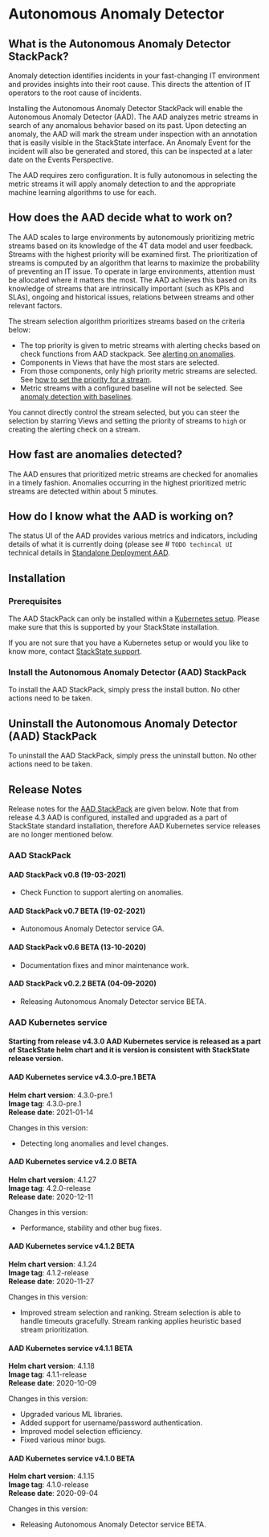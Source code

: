 # Autonomous Anomaly Detector

## What is the Autonomous Anomaly Detector StackPack?

Anomaly detection identifies incidents in your fast-changing IT environment and provides insights into their root cause. This directs the attention of IT operators to the root cause of incidents.

Installing the Autonomous Anomaly Detector StackPack will enable the Autonomous Anomaly Detector \(AAD\). The AAD analyzes metric streams in search of any anomalous behavior based on its past. Upon detecting an anomaly, the AAD will mark the stream under inspection with an annotation that is easily visible in the StackState interface. An Anomaly Event for the incident will also be generated and stored, this can be inspected at a later date on the Events Perspective.

The AAD requires zero configuration. It is fully autonomous in selecting the metric streams it will apply anomaly detection to and the appropriate machine learning algorithms to use for each.

## How does the AAD decide what to work on?

The AAD scales to large environments by autonomously prioritizing metric streams based on its knowledge of the 4T data model and user feedback. Streams with the highest priority will be examined first. The prioritization of streams is computed by an algorithm that learns to maximize the probability of preventing an IT issue. To operate in large environments, attention must be allocated where it matters the most. The AAD achieves this based on its knowledge of streams that are intrinsically important \(such as KPIs and SLAs\), ongoing and historical issues, relations between streams and other relevant factors.

The stream selection algorithm prioritizes streams based on the criteria below:

* The top priority is given to metric streams with alerting checks based on check functions from AAD stackpack. See [alerting on anomalies](../../configure/telemetry/alerting_on_anomalies.md).
* Components in Views that have the most stars are selected.
* From those components, only high priority metric streams are selected. See [how to set the priority for a stream](../../configure/telemetry/how_to_use_the_priority_field_for_components.md).
* Metric streams with a configured baseline will not be selected. See [anomaly detection with baselines](../../use/health-state-and-event-notifications/anomaly-detection-with-baselines.md).

You cannot directly control the stream selected, but you can steer the selection by starring Views and setting the priority of streams to `high` or creating the alerting check on a stream.

## How fast are anomalies detected?

The AAD ensures that prioritized metric streams are checked for anomalies in a timely fashion. Anomalies occurring in the highest prioritized metric streams are detected within about 5 minutes.

## How do I know what the AAD is working on?

The status UI of the AAD provides various metrics and indicators, including details of what it is currently doing (please see # `TODO techincal UI` technical details in [Standalone Deployment AAD](../../setup/installation/kubernetes_install/aad_stanalone.md).

## Installation

### Prerequisites

The AAD StackPack can only be installed within a [Kubernetes setup](../../setup/installation/kubernetes_install/). Please make sure that this is supported by your StackState installation.

If you are not sure that you have a Kubernetes setup or would you like to know more, contact [StackState support](https://support.stackstate.com/hc/en-us).

### Install the Autonomous Anomaly Detector \(AAD\) StackPack

To install the AAD StackPack, simply press the install button. No other actions need to be taken.

## Uninstall the Autonomous Anomaly Detector \(AAD\) StackPack

To uninstall the AAD StackPack, simply press the uninstall button. No other actions need to be taken.

## Release Notes

Release notes for the [AAD StackPack](aad.md#aad-stackpack) are given below.
Note that from release 4.3 AAD is configured, installed and upgraded as a part of StackState standard installation, therefore AAD Kubernetes service releases are no longer mentioned below.

### AAD StackPack

#### AAD StackPack v0.8 \(19-03-2021\)

* Check Function to support alerting on anomalies.

#### AAD StackPack v0.7 BETA \(19-02-2021\)

* Autonomous Anomaly Detector service GA.

#### AAD StackPack v0.6 BETA \(13-10-2020\)

* Documentation fixes and minor maintenance work.

#### AAD StackPack v0.2.2 BETA \(04-09-2020\)

* Releasing Autonomous Anomaly Detector service BETA.

### AAD Kubernetes service

#### Starting from release v4.3.0 AAD Kubernetes service is released as a part of StackState helm chart and it is version is consistent with StackState release version.

#### AAD Kubernetes service v4.3.0-pre.1 BETA

**Helm chart version**: 4.3.0-pre.1  
**Image tag**: 4.3.0-pre.1  
**Release date**: 2021-01-14

Changes in this version:

* Detecting long anomalies and level changes.

#### AAD Kubernetes service v4.2.0 BETA

**Helm chart version**: 4.1.27  
**Image tag**: 4.2.0-release  
**Release date**: 2020-12-11

Changes in this version:

* Performance, stability and other bug fixes.

#### AAD Kubernetes service v4.1.2 BETA

**Helm chart version**: 4.1.24  
**Image tag**: 4.1.2-release  
**Release date**: 2020-11-27

Changes in this version:

* Improved stream selection and ranking. Stream selection is able to handle timeouts gracefully. Stream ranking applies heuristic based stream prioritization.

#### AAD Kubernetes service v4.1.1 BETA

**Helm chart version**: 4.1.18  
**Image tag**: 4.1.1-release  
**Release date**: 2020-10-09

Changes in this version:

* Upgraded various ML libraries.
* Added support for username/password authentication.
* Improved model selection efficiency.
* Fixed various minor bugs.

#### AAD Kubernetes service v4.1.0 BETA

**Helm chart version**: 4.1.15  
**Image tag**: 4.1.0-release  
**Release date**: 2020-09-04

Changes in this version:

* Releasing Autonomous Anomaly Detector service BETA.
